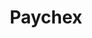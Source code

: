 ---
title: Paychex
slug: paychex
updated-on: '2024-05-30T13:44:31.749Z'
created-on: '2024-05-30T13:41:46.671Z'
published-on: '2024-05-30T13:54:32.469Z'
f_city-state-2:
- cms/city/encino-ca.md
- cms/city/kalamazoo-mi.md
- cms/city/warren-mi.md
- cms/city/virginia-beach-va.md
f_locations:
- cms/payday-loan/paychex-23702.md
- cms/payday-loan/paychex-23703.md
- cms/payday-loan/paychex-23704.md
- cms/payday-loan/paychex-23705.md
f_states:
- cms/state/california.md
- cms/state/michigan.md
- cms/state/virginia.md
layout: '[company].html'
tags: company
---